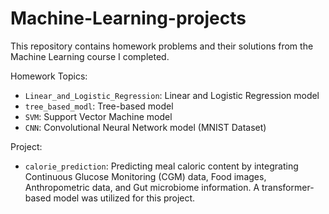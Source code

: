 # Machine-Learning-projects
This repository contains homework problems and their solutions from the Machine Learning course I completed.

Homework Topics:
* `Linear_and_Logistic_Regression`: Linear and Logistic Regression model
* `tree_based_modl`: Tree-based model
* `SVM`: Support Vector Machine model
* `CNN`: Convolutional Neural Network model (MNIST Dataset)
  
Project:
* `calorie_prediction`: Predicting meal caloric content by integrating Continuous Glucose Monitoring (CGM) data, Food images, Anthropometric data, and Gut microbiome information. A transformer-based model was utilized for this project.
